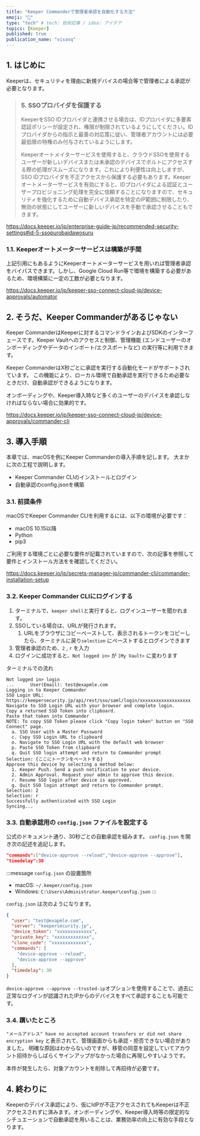 ```yaml
---
title: "Keeper Commanderで管理者承認を自動化する方法"
emoji: "🤖"
type: "tech" # tech: 技術記事 / idea: アイデア
topics: [Keeper]
published: true
publication_name: "visasq"
---
```



## 1. はじめに

Keeperは、セキュリティを理由に新規デバイスの場合等で管理者による承認が必要となります。

>### 5. SSOプロバイダを保護する
>
>KeeperをSSO IDプロバイダと連携させる場合は、IDプロバイダに多要素認証ポリシーが設定され、権限が制限されているようにしてください。IDプロバイダからの指示と最善の対応策に従い、管理者アカウントには必要最低限の特権のみ付与されているようにします。
>
>Keeperオートメイターサービスを使用すると、クラウドSSOを使用するユーザーが新しいデバイスまたは未承認のデバイスでボルトにアクセスする際の処理がスムーズになります。これにより利便性は向上しますが、SSO IDプロバイダを不正アクセスから保護する必要もあります。Keeperオートメーターサービスを有効にすると、IDプロバイダによる認証とユーザープロビジョニング処理を完全に信頼することになりますので、セキュリティを強化するために自動デバイス承認を特定のIP範囲に制限したり、無効の状態にしてユーザーに新しいデバイスを手動で承認させることもできます。

https://docs.keeper.io/jp/enterprise-guide-jp/recommended-security-settings#id-5-ssopurobaidawosuru

### 1.1. Keeperオートメーターサービスは構築が手間

上記引用にもあるようにKeeperオートメーターサービスを用いれば管理者承認をバイパスできます。しかし、Google Cloud Run等で環境を構築する必要があるため、環境構築に一定の工数が必要となります。

https://docs.keeper.io/jp/keeper-sso-connect-cloud-jp/device-approvals/automator

## 2. そうだ、Keeper Commanderがあるじゃない

Keeper CommanderはKeeperに対するコマンドラインおよびSDKのインターフェースです。Keeper Vaultへのアクセスと制御、管理機能 (エンドユーザーのオンボーディングやデータのインポート/エクスポートなど) の実行等に利用できます。

Keeper CommanderはX秒ごとに承認を実行する自動化モードがサポートされています。
この機能により、ローカル環境で自動承認を実行できるため必要なときだけ、自動承認ができるようになります。

オンボーディングや、Keeper導入時など多くのユーザーのデバイスを承認しなければならない場合に効果的です。

https://docs.keeper.io/jp/keeper-sso-connect-cloud-jp/device-approvals/commander-cli

## 3. 導入手順

本章では、macOSを例にKeeper Commanderの導入手順を記します。
大まかに次の工程で説明します。

- Keeper Commander CLIのインストールとログイン
- 自動承認のconfig.jsonを構築

### 3.1. 前提条件

macOSでKeeper Commander CLIを利用するには、以下の環境が必要です：

- macOS 10.15以降
- Python
- pip3

ご利用する環境ごとに必要な要件が記載されていますので、次の記事を参照して要件とインストール方法をを確認してください。

https://docs.keeper.io/jp/secrets-manager-jp/commander-cli/commander-installation-setup

### 3.2. Keeper Commander CLIにログインする

1. ターミナルで、`keeper shell`と実行すると、ログインユーザーを聞かれます。
2. SSOしている場合は、URLが発行されます。
   1. URLをブラウザにコピーペーストして、表示されるトークンをコピーしたら、ターミナルに戻り`selection` にペーストするとログインできます
3. 管理者承認のため、`2` , `r` を入力
4. ログインに成功すると、`Not logged in>` が `[My Vault>` に変わります

ターミナルでの流れ

```shell
Not logged in> login
...      User(Email): test@exapmle.com
Logging in to Keeper Commander
SSO Login URL:
https://keepersecurity.jp/api/rest/sso/saml/login/xxxxxxxxxxxxxxxxxxx
Navigate to SSO Login URL with your browser and complete login.
Copy a returned SSO Token into clipboard.
Paste that token into Commander
NOTE: To copy SSO Token please click "Copy login token" button on "SSO Connect" page.
  a. SSO User with a Master Password
  c. Copy SSO Login URL to clipboard
  o. Navigate to SSO Login URL with the default web browser
  p. Paste SSO Token from clipboard
  q. Quit SSO login attempt and return to Commander prompt
Selection: {ここにトークンをペーストする}
Approve this device by selecting a method below:
  1. Keeper Push. Send a push notification to your device.
  2. Admin Approval. Request your admin to approve this device.
  r. Resume SSO login after device is approved.
  q. Quit SSO login attempt and return to Commander prompt.
Selection: 2
Selection: r
Successfully authenticated with SSO Login
Syncing...
```

### 3.3. 自動承認用の `config.json` ファイルを設定する

公式のドキュメント通り、30秒ごとの自動承認を組みます。
`config.json` を開き次の記述を追記します。

```json
"commands":["device-approve --reload","device-approve --approve"],
"timedelay":30
```

:::message
`config.json` の設置箇所
- macOS: `~/.keeper/config.json`
- Windows: `C:\Users\Administrator.keeper\config.json`
:::

`config.json` は次のようになります。

```json
{
  "user": "test@exapmle.com",
  "server": "keepersecurity.jp",
  "device_token": "xxxxxxxxxxxxx",
  "private_key": "xxxxxxxxxxxxx",
  "clone_code": "xxxxxxxxxxxxx",
  "commands": [
    "device-approve --reload",
    "device-approve --approve"
  ],
  "timedelay": 30
}
```

`device-approve --approve --trusted-ip`オプションを使用することで、過去に正常なログインが認識されたIPからのデバイスをすべて承認することも可能です。

### 3.4. 躓いたところ

`"メールアドレス" have no accepted account transfers or did not share encryption key`
と表示されて、管理画面からも承認・拒否できない場合がありました。
明確な原因はわからないのですが、移管の同意を設定していてアカウント招待からしばらくサインアップがなかった場合に再現しやすいようです。

本件が発生したら、対象アカウントを削除して再招待が必要です。

## 4. 終わりに

Keeperのデバイス承認により、仮にIdPが不正アクセスされてもKeeperは不正アクセスされずに済みます。オンボーディングや、Keeper導入時等の限定的なシチュエーションで自動承認を用いることは、業務効率の向上に有効な手段となります。
